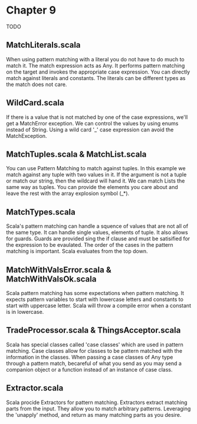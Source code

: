 # Chapter 9
TODO

## MatchLiterals.scala
When using pattern matching with a literal you do not have to do much to match it. The match expression acts as Any. It performs pattern matching on the target and invokes the appropriate case expression. You can directly match against literals and constants. The literals can be different types as the match does not care.

## WildCard.scala
If there is a value that is not matched by one of the case expressions, we'll get a MatchError exception. We can control the values by using enums instead of String. Using a wild card '_' case expression can avoid the MatchException.

## MatchTuples.scala & MatchList.scala
You can use Pattern Matching to match against tuples. In this example we match against any tuple with two values in it. If the argument is not a tuple or match our string, then the wildcard will hand it.
 We can match Lists the same way as tuples. You can provide the elements you care about and leave the rest with the array explosion symbol (_*).
 
## MatchTypes.scala
Scala's pattern matching can handle a squence of values that are not all of the same type. It can handle single values, elements of tuple. It also allows for guards. Guards are provided sing the if clause and must be satisified for the expression to be evaulated. The order of the cases in the pattern matching is important. Scala evaluates from the top down.

## MatchWithValsError.scala & MatchWithValsOk.scala
Scala pattern matching has some expectations when pattern matching. It expects pattern variables to start with lowercase letters and constants to start with uppercase letter. Scala will throw a compile error when a constant is in lowercase.

## TradeProcessor.scala & ThingsAcceptor.scala
Scala has special classes called 'case classes' which are used in pattern matching. Case classes allow for classes to be pattern matched with the information in the classes. When passing a case classes of Any type through a pattern match, becareful of what you send as you may send a companion object or a function instead of an instance of case class.

## Extractor.scala
Scala procide Extractors for pattern matching. Extractors extract matching parts from the input. They allow you to match arbitrary patterns. Leveraging the 'unapply' method, and return as many matching parts as you desire.
